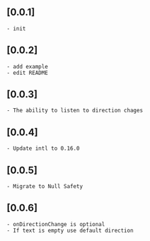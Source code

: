 ## [0.0.1]
    - init

## [0.0.2]
    - add example
    - edit README

## [0.0.3]
    - The ability to listen to direction chages

## [0.0.4]
    - Update intl to 0.16.0

## [0.0.5]
    - Migrate to Null Safety

## [0.0.6]
    - onDirectionChange is optional
    - If text is empty use default direction
